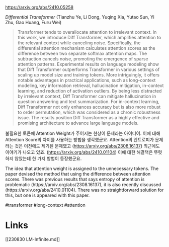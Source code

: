 https://arxiv.org/abs/2410.05258

*Differential Transformer* (Tianzhu Ye, Li Dong, Yuqing Xia, Yutao Sun, Yi Zhu, Gao Huang, Furu Wei)

> Transformer tends to overallocate attention to irrelevant context. In this work, we introduce Diff Transformer, which amplifies attention to the relevant context while canceling noise. Specifically, the differential attention mechanism calculates attention scores as the difference between two separate softmax attention maps. The subtraction cancels noise, promoting the emergence of sparse attention patterns. Experimental results on language modeling show that Diff Transformer outperforms Transformer in various settings of scaling up model size and training tokens. More intriguingly, it offers notable advantages in practical applications, such as long-context modeling, key information retrieval, hallucination mitigation, in-context learning, and reduction of activation outliers. By being less distracted by irrelevant context, Diff Transformer can mitigate hallucination in question answering and text summarization. For in-context learning, Diff Transformer not only enhances accuracy but is also more robust to order permutation, which was considered as a chronic robustness issue. The results position Diff Transformer as a highly effective and promising architecture to advance large language models.

불필요한 토큰에 Attention Weight가 주어지는 현상이 문제라는 아이디어. 이에 대해 Attention Score의 차이를 사용하는 방법을 생각했군요. Attention의 엔트로피가 문제라는 것은 이전에도 제기된 문제였고 (https://arxiv.org/abs/2308.16137) 최근에도 이야기가 나오고 있죠. (https://arxiv.org/abs/2410.01104) 이에 대한 해결책은 뚜렷하지 않았는데 한 가지 방법이 등장했군요.

<english>
The idea that attention weight is assigned to the unnecessary tokens. The paper devised the method that using the difference between attention scores. There was previous results that says entropy of attention is problematic (https://arxiv.org/abs/2308.16137), it is also recently discussed (https://arxiv.org/abs/2410.01104). There was no straightforward solution for this, but one is appeared with this paper.
</english>

#transformer #long-context #attention

# Links

[[230830 LM-Infinite.md]]